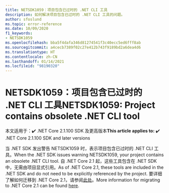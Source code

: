 ```yaml
---
title: NETSDK1059：项目包含已过时的 .NET CLI 工具
description: 如何解决项目包含已过时的 .NET CLI 工具的问题。
author: sfoslund
ms.topic: error-reference
ms.date: 10/09/2020
f1_keywords:
- NETSDK1059
ms.openlocfilehash: bba5f4dafa346d81274541f3c40ecc5ed6fff8ab
ms.sourcegitcommit: a4cecb7389f02c27e412b743f9189bd2a6dea4d6
ms.translationtype: HT
ms.contentlocale: zh-CN
ms.lasthandoff: 01/14/2021
ms.locfileid: "98190320"
---
```

# <a name="netsdk1059-project-contains-obsolete-net-cli-tool"></a><span data-ttu-id="93179-103">NETSDK1059：项目包含已过时的 .NET CLI 工具</span><span class="sxs-lookup"><span data-stu-id="93179-103">NETSDK1059: Project contains obsolete .NET CLI tool</span></span>

<span data-ttu-id="93179-104">本文适用于：✔️ .NET Core 2.1.100 SDK 及更高版本</span><span class="sxs-lookup"><span data-stu-id="93179-104">**This article applies to:** ✔️ .NET Core 2.1.100 SDK and later versions</span></span>

<span data-ttu-id="93179-105">当 .NET SDK 发出警告 NETSDK1059 时，表示项目包含已过时的 .NET CLI 工具。</span><span class="sxs-lookup"><span data-stu-id="93179-105">When the .NET SDK issues warning NETSDK1059, your project contains an obsolete .NET CLI tool.</span></span> <span data-ttu-id="93179-106">自 .NET Core 2.1 起，这些工具包含在 .NET SDK 中，无需由项目显式引用。</span><span class="sxs-lookup"><span data-stu-id="93179-106">As of .NET Core 2.1, these tools are included in the .NET SDK and do not need to be explicitly referenced by the project.</span></span> <span data-ttu-id="93179-107">要详细了解如何迁移到 .NET Core 2.1，请参阅[此处](../../migration/20-21.md)。</span><span class="sxs-lookup"><span data-stu-id="93179-107">More information for migrating to .NET Core 2.1 can be found [here](../../migration/20-21.md).</span></span>
